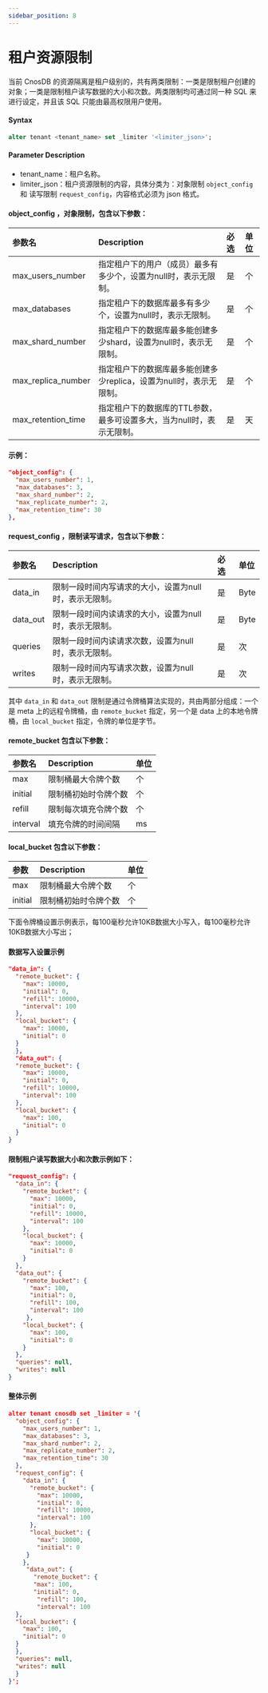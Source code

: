 ```yaml
---
sidebar_position: 8
---
```


# 租户资源限制

当前 CnosDB 的资源隔离是租户级别的，共有两类限制：一类是限制租户创建的对象；一类是限制租户读写数据的大小和次数。两类限制均可通过同一种 SQL 来进行设定，并且该 SQL 只能由最高权限用户使用。

#### Syntax

```sql
alter tenant <tenant_name> set _limiter '<limiter_json>';
```

#### Parameter Description

- tenant_name：租户名称。
- limiter_json：租户资源限制的内容，具体分类为：对象限制 `object_config` 和 读写限制 `request_config`，内容格式必须为 json 格式。

#### object_config ，对象限制，包含以下参数：

| 参数名                                                          | Description                             | 必选 | 单位 |
| :----------------------------------------------------------- | :-------------------------------------- | :- | :- |
| max_users_number   | 指定租户下的用户（成员）最多有多少个，设置为null时，表示无限制。      | 是  | 个  |
| max_databases                           | 指定租户下的数据库最多有多少个，设置为null时，表示无限制。         | 是  | 个  |
| max_shard_number   | 指定租户下的数据库最多能创建多少shard，设置为null时，表示无限制。   | 是  | 个  |
| max_replica_number | 指定租户下的数据库最多能创建多少replica，设置为null时，表示无限制。 | 是  | 个  |
| max_retention_time | 指定租户下的数据库的TTL参数，最多可设置多大，当为null时，表示无限制。  | 是  | 天  |

#### 示例：

```json
"object_config": {
  "max_users_number": 1,
  "max_databases": 3,
  "max_shard_number": 2,
  "max_replicate_number": 2,
  "max_retention_time": 30
},
```

#### request_config ，限制读写请求，包含以下参数：

| 参数名                           | Description                   | 必选 | 单位   |
| :---------------------------- | :---------------------------- | :- | :--- |
| data_in  | 限制一段时间内写请求的大小，设置为null时，表示无限制。 | 是  | Byte |
| data_out | 限制一段时间内读请求的大小，设置为null时，表示无限制。 | 是  | Byte |
| queries                       | 限制一段时间内读请求次数，设置为null时，表示无限制。  | 是  | 次    |
| writes                        | 限制一段时间内写请求次数，设置为null时，表示无限制。  | 是  | 次    |

其中 `data_in` 和 `data_out` 限制是通过令牌桶算法实现的，共由两部分组成：一个是 meta 上的远程令牌桶，由 `remote_bucket` 指定，另一个是 data 上的本地令牌桶，由 `local_bucket` 指定，令牌的单位是字节。

#### remote_bucket 包含以下参数：

| 参数名      | Description | 单位 |
| :------- | :---------- | :- |
| max      | 限制桶最大令牌个数   | 个  |
| initial  | 限制桶初始时令牌个数  | 个  |
| refill   | 限制每次填充令牌个数  | 个  |
| interval | 填充令牌的时间间隔   | ms |

#### local_bucket 包含以下参数：

| 参数      | Description | 单位 |
| :------ | :---------- | :- |
| max     | 限制桶最大令牌个数   | 个  |
| initial | 限制桶初始时令牌个数  | 个  |

下面令牌桶设置示例表示，每100毫秒允许10KB数据大小写入，每100毫秒允许10KB数据大小写出；

#### 数据写入设置示例

```json
"data_in": {
  "remote_bucket": {
    "max": 10000,
    "initial": 0,
    "refill": 10000,
    "interval": 100
  },
  "local_bucket": {
    "max": 10000,
    "initial": 0
  }
  },
  "data_out": {
  "remote_bucket": {
    "max": 10000,
    "initial": 0,
    "refill": 10000,
    "interval": 100
  },
  "local_bucket": {
    "max": 100,
    "initial": 0
  }
}
```

#### 限制租户读写数据大小和次数示例如下：

```json
"request_config": {
  "data_in": {
    "remote_bucket": {
      "max": 10000,
      "initial": 0,
      "refill": 10000,
      "interval": 100
    },
    "local_bucket": {
      "max": 10000,
      "initial": 0
    }
  },
  "data_out": {
    "remote_bucket": {
      "max": 100,
      "initial": 0,
      "refill": 100,
      "interval": 100
     },
    "local_bucket": {
      "max": 100,
      "initial": 0
    }
  },
  "queries": null,
  "writes": null
}
```

#### 整体示例

```json
alter tenant cnosdb set _limiter = '{
  "object_config": {
    "max_users_number": 1,
    "max_databases": 3,
    "max_shard_number": 2,
    "max_replicate_number": 2,
    "max_retention_time": 30
  },
  "request_config": {
    "data_in": {
      "remote_bucket": {
        "max": 10000,
        "initial": 0,
        "refill": 10000,
        "interval": 100
      },
      "local_bucket": {
        "max": 10000,
        "initial": 0
     }
    },
     "data_out": {
       "remote_bucket": {
       "max": 100,
       "initial": 0,
        "refill": 100,
        "interval": 100
  },
  "local_bucket": {
    "max": 100,
    "initial": 0
  }
  },
  "queries": null,
  "writes": null
  }
}';
```
